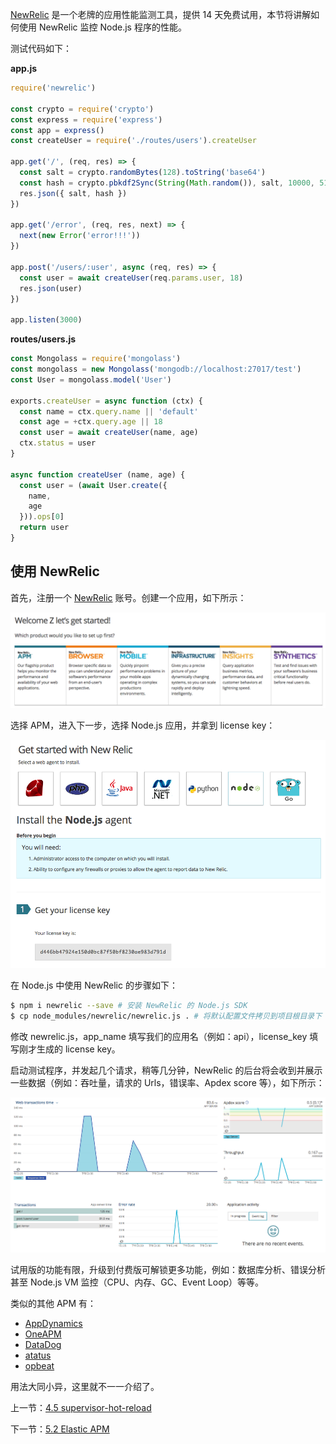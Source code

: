 [NewRelic](https://newrelic.com/) 是一个老牌的应用性能监测工具，提供 14 天免费试用，本节将讲解如何使用 NewRelic 监控 Node.js 程序的性能。

测试代码如下：

**app.js**

```js
require('newrelic')

const crypto = require('crypto')
const express = require('express')
const app = express()
const createUser = require('./routes/users').createUser

app.get('/', (req, res) => {
  const salt = crypto.randomBytes(128).toString('base64')
  const hash = crypto.pbkdf2Sync(String(Math.random()), salt, 10000, 512, 'sha512').toString('hex')
  res.json({ salt, hash })
})

app.get('/error', (req, res, next) => {
  next(new Error('error!!!'))
})

app.post('/users/:user', async (req, res) => {
  const user = await createUser(req.params.user, 18)
  res.json(user)
})

app.listen(3000)
```

**routes/users.js**

```js
const Mongolass = require('mongolass')
const mongolass = new Mongolass('mongodb://localhost:27017/test')
const User = mongolass.model('User')

exports.createUser = async function (ctx) {
  const name = ctx.query.name || 'default'
  const age = +ctx.query.age || 18
  const user = await createUser(name, age)
  ctx.status = user
}

async function createUser (name, age) {
  const user = (await User.create({
    name,
    age
  })).ops[0]
  return user
}
```

## 使用 NewRelic

首先，注册一个 [NewRelic](https://newrelic.com/signup) 账号。创建一个应用，如下所示：

![](./assets/5.1.1.png)

选择 APM，进入下一步，选择 Node.js 应用，并拿到 license key：

![](./assets/5.1.2.png)

在 Node.js 中使用 NewRelic 的步骤如下：

```sh
$ npm i newrelic --save # 安装 NewRelic 的 Node.js SDK
$ cp node_modules/newrelic/newrelic.js . # 将默认配置文件拷贝到项目根目录下
```

修改 newrelic.js，app_name 填写我们的应用名（例如：api），license_key 填写刚才生成的 license key。

启动测试程序，并发起几个请求，稍等几分钟，NewRelic 的后台将会收到并展示一些数据（例如：吞吐量，请求的 Urls，错误率、Apdex score 等），如下所示：

![](./assets/5.1.3.png)

试用版的功能有限，升级到付费版可解锁更多功能，例如：数据库分析、错误分析甚至 Node.js VM 监控（CPU、内存、GC、Event Loop）等等。

类似的其他 APM 有：

- [AppDynamics](https://www.appdynamics.com/)
- [OneAPM](oneapm.com)
- [DataDog](https://www.datadoghq.com/monitor-nodejs/)
- [atatus](https://www.atatus.com/)
- [opbeat](https://opbeat.com/nodejs )

用法大同小异，这里就不一一介绍了。

上一节：[4.5 supervisor-hot-reload](https://github.com/nswbmw/node-in-debugging/blob/master/4.5%20supervisor-hot-reload.md)

下一节：[5.2 Elastic APM](https://github.com/nswbmw/node-in-debugging/blob/master/5.2%20Elastic%20APM.md)
